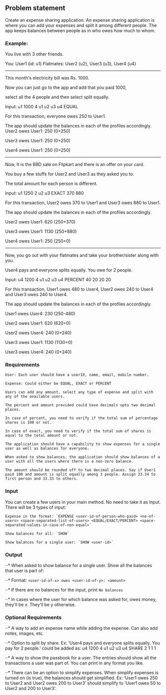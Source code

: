 ## Problem statement

Create an expense sharing application.
An expense sharing application is where you can add your expenses and split it among different people. The app keeps balances between people as in who owes how much to whom.

### Example:

You live with 3 other friends.

You: User1 (id: u1)
Flatmates: User2 (u2), User3 (u3), User4 (u4)

---

This month's electricity bill was Rs. 1000.

Now you can just go to the app and add that you paid 1000,

select all the 4 people and then select split equally.

Input: u1 1000 4 u1 u2 u3 u4 EQUAL

For this transaction, everyone owes 250 to User1.

The app should update the balances in each of the profiles accordingly. User2 owes User1: 250 (0+250)

User3 owes User1: 250 (0+250)

User4 owes User1: 250 (0+250)

---

Now, It is the BBD sale on Flipkart and there is an offer on your card.

You buy a few stuffs for User2 and User3 as they asked you to.

The total amount for each person is different.

Input: u1 1250 2 u2 u3 EXACT 370 880

For this transaction, User2 owes 370 to User1 and User3 owes 880 to User1.

The app should update the balances in each of the profiles accordingly.

User2 owes User1: 620 (250+370)

User3 owes User1: 1130 (250+880)

User4 owes User1: 250 (250+0)

---

Now, you go out with your flatmates and take your brother/sister along with you.

User4 pays and everyone splits equally. You owe for 2 people.

Input: u4 1200 4 u1 u2 u3 u4 PERCENT 40 20 20 20

For this transaction, User1 owes 480 to User4, User2 owes 240 to User4 and User3 owes 240 to User4.

The app should update the balances in each of the profiles accordingly.

User1 owes User4: 230 (250-480)

User2 owes User1: 620 (620+0)

User2 owes User4: 240 (0+240)

User3 owes User1: 1130 (1130+0)

User3 owes User4: 240 (0+240)

### Requirements

    User: Each user should have a userId, name, email, mobile number.

    Expense: Could either be EQUAL, EXACT or PERCENT

    Users can add any amount, select any type of expense and split with any of the available users.

    The percent and amount provided could have decimals upto two decimal places.

    In case of percent, you need to verify if the total sum of percentage shares is 100 or not.

    In case of exact, you need to verify if the total sum of shares is equal to the total amount or not.

    The application should have a capability to show expenses for a single user as well as balances for everyone.

    When asked to show balances, the application should show balances of a user with all the users where there is a non-zero balance.

    The amount should be rounded off to two decimal places. Say if User1 paid 100 and amount is split equally among 3 people. Assign 33.34 to first person and 33.33 to others.

### Input

You can create a few users in your main method. No need to take it as input.
There will be 3 types of input:

    Expense in the format: `EXPENSE <user-id-of-person-who-paid> <no-of-users> <space-separated-list-of-users> <EQUAL/EXACT/PERCENT> <space-separated-values-in-case-of-non-equal>`

    Show balances for all: `SHOW`

    Show balances for a single user: `SHOW <user-id>`

### Output

⋅⋅* When asked to show balance for a single user. Show all the balances that user is part of:

⋅⋅* Format: `<user-id-of-x> owes <user-id-of-y>: <amount>`

⋅⋅* If there are no balances for the input, print `No balances`

⋅⋅* In cases where the user for which balance was asked for, owes money, they’ll be x. They’ll be y otherwise.

### Optional Requirements

⋅⋅* A way to add an expense name while adding the expense. Can also add notes, images, etc.

⋅⋅* Option to split by share. Ex: ‘User4 pays and everyone splits equally. You pay for 2 people.’ could be added as: u4 1200 4 u1 u2 u3 u4 SHARE 2 1 1 1

⋅⋅* A way to show the passbook for a user. The entries should show all the transactions a user was part of. You can print in any format you like.

⋅⋅* There can be an option to simplify expenses. When simplify expenses is turned on (is true), the balances should get simplified. Ex: ‘User1 owes 250 to User2 and User2 owes 200 to User3’ should simplify to ‘User1 owes 50 to User2 and 200 to User3’.
